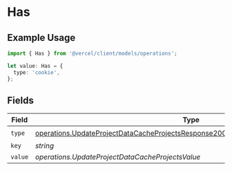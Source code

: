 # Has

## Example Usage

```typescript
import { Has } from '@vercel/client/models/operations';

let value: Has = {
  type: 'cookie',
};
```

## Fields

| Field   | Type                                                                                                                                                                                       | Required           | Description |
| ------- | ------------------------------------------------------------------------------------------------------------------------------------------------------------------------------------------ | ------------------ | ----------- |
| `type`  | [operations.UpdateProjectDataCacheProjectsResponse200ApplicationJSONResponseBodyType](../../models/operations/updateprojectdatacacheprojectsresponse200applicationjsonresponsebodytype.md) | :heavy_check_mark: | N/A         |
| `key`   | _string_                                                                                                                                                                                   | :heavy_minus_sign: | N/A         |
| `value` | _operations.UpdateProjectDataCacheProjectsValue_                                                                                                                                           | :heavy_minus_sign: | N/A         |
